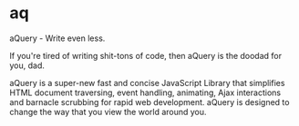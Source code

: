 aq
==

aQuery - Write even less.

If you're tired of writing shit-tons of code,  then aQuery is the doodad for you, dad.

aQuery is a super-new fast and concise JavaScript Library that simplifies HTML document traversing, event handling, animating, Ajax interactions and barnacle scrubbing for rapid web development. aQuery is designed to change the way that you view the world around you.